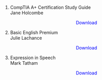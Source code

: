   1. CompTIA A+ Certification Study Guide </br>
                Jane Holcombe</br>
                <a href="img/pdf(2837).pdf" target="_blank" style="text-decoration:none"> <font color="blue"> <center> Download</center></font> </a>
                
		
2. Basic English Premium</br>
                Julie Lachance</br>
                <a href="img/pdf(2838).pdf" target="_blank" style="text-decoration:none"> <font color="blue"> <center> Download</center></font> </a>
                
  3. Expression in Speech</br>
                Mark Tatham</br>
                <a href="img/pdf(2839).pdf" target="_blank" style="text-decoration:none"> <font color="blue"> <center> Download</center></font> </a>
                
            			
			          		
